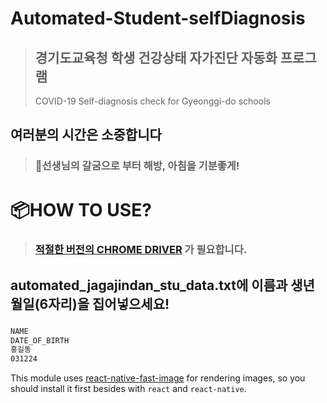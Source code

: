 # Automated-Student-selfDiagnosis
 >## 경기도교육청 학생 건강상태 자가진단 자동화 프로그램
 >COVID-19 Self-diagnosis check for Gyeonggi-do schools
## 여러분의 시간은 소중합니다
>### 👋선생님의 갈굼으로 부터 해방, 아침을 기분좋게!


# 📦HOW TO USE?
>### [적절한 버전의 CHROME DRIVER](https://chromedriver.chromium.org/downloads) 가 필요합니다.

## automated_jagajindan_stu_data.txt에 이름과 생년월일(6자리)을 집어넣으세요!
###
```bash
NAME
DATE_OF_BIRTH
홍길동
031224
```

This module uses [react-native-fast-image](https://github.com/DylanVann/react-native-fast-image) for rendering images, so you should install it first besides with `react` and `react-native`.
